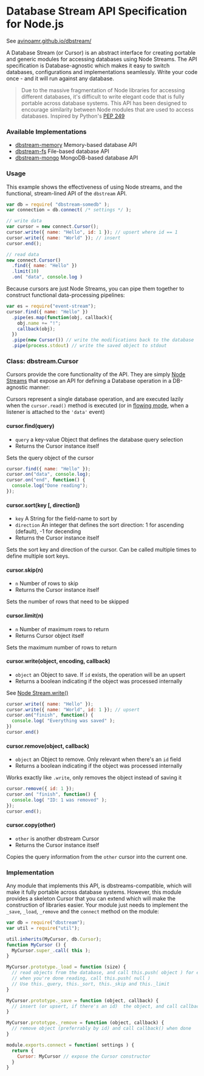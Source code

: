 Database Stream API Specification for Node.js
========

See [avinoamr.github.io/dbstream/](http://avinoamr.github.io/dbstream/)

A Database Stream (or Cursor) is an abstract interface for creating portable and generic modules for accessing databases  using Node Streams. The API specification is Database-agnostic which makes it easy to switch databases, configurations and implementations seamlessly. Write your code once - and it will run against any database.

> Due to the massive fragmentation of Node libraries for accessing different databases, it's difficult to write elegant code that is fully portable across database systems. This API has been designed to encourage similarity between Node modules that are used to access databases. Inspired by Python's [PEP 249](http://legacy.python.org/dev/peps/pep-0249/)

### Available Implementations

* [dbstream-memory](https://github.com/avinoamr/dbstream-memory) Memory-based database API
* [dbstream-fs](https://github.com/avinoamr/dbstream-fs) File-based database API
* [dbstream-mongo](https://github.com/avinoamr/dbstream-mongo) MongoDB-based database API

### Usage

This example shows the effectiveness of using Node streams, and the functional, stream-lined API of the `dbstream` API.

```javascript
var db = require( "dbstream-somedb" );
var connection = db.connect( /* settings */ );

// write data
var cursor = new connect.Cursor(); 
cursor.write({ name: "Hello", id: 1 }); // upsert where id == 1
cursor.write({ name: "World" }); // insert
cursor.end();

// read data
new connect.Cursor()
  .find({ name: "Hello" })
  .limit(10)
  .on( "data", console.log ) 
```

Because cursors are just Node Streams, you can pipe them together to construct functional data-processing pipelines:

```javascript
var es = require("event-stream");
cursor.find({ name: "Hello" })
  .pipe(es.map(function(obj, callback){
    obj.name += "!";
    callback(obj);
  })
  .pipe(new Cursor()) // write the modifications back to the database
  .pipe(process.stdout) // write the saved object to stdout
```


### Class: dbstream.Cursor

Cursors provide the core functionality of the API. They are simply [Node Streams](http://nodejs.org/api/stream.html#stream_class_stream_duplex) that expose an API for defining a Database operation in a DB-agnostic manner:

Cursors represent a single database operation, and are executed lazily when the `cursor.read()` method is executed (or in [flowing mode](http://nodejs.org/api/stream.html#stream_class_stream_readable), when a listener is attached to the `'data'` event)

#### cursor.find(query)

* `query` a key-value Object that defines the database query selection
* Returns the Cursor instance itself

Sets the query object of the cursor

```javascript
cursor.find({ name: "Hello" });
cursor.on("data", console.log);
cursor.on("end", function() {
  console.log("Done reading");
});
```

#### cursor.sort(key [, direction])

* `key` A String for the field-name to sort by
* `direction` An integer that defines the sort direction: 1 for ascending (default), -1 for decending
* Returns the Cursor instance itself

Sets the sort key and direction of the cursor. Can be called multiple times to define multiple sort keys.

#### cursor.skip(n)

* `n` Number of rows to skip
* Returns the Cursor instance itself

Sets the number of rows that need to be skipped

#### cursor.limit(n)

* `n` Number of maximum rows to return
* Returns Cursor object itself

Sets the maximum number of rows to return

#### cursor.write(object, encoding, callback)

* `object` an Object to save. If `id` exists, the operation will be an upsert
* Returns a boolean indicating if the object was processed internally

See [Node Stream.write()](http://nodejs.org/api/stream.html#stream_writable_write_chunk_encoding_callback)

```javascript
cursor.write({ name: "Hello" });
cursor.write({ name: "World", id: 1 }); // upsert
cursor.on("finish", function() {
  console.log( "Everything was saved" );
})
cursor.end()
```

#### cursor.remove(object, callback)

* `object` an Object to remove. Only relevant when there's an `id` field
* Returns a boolean indicating if the object was processed internally

Works exactly like `.write`, only removes the object instead of saving it

```javascript
cursor.remove({ id: 1 });
cursor.on( "finish", function() {
  console.log( "ID: 1 was removed" );
});
cursor.end();
```

#### cursor.copy(other)

* `other` is another dbstream Cursor
* Returns the Cursor instance itself 

Copies the query information from the `other` cursor into the current one.

### Implementation

Any module that implements this API, is dbstreams-compatible, which will make it fully portable across database systems. However, this module provides a skeleton Cursor that you can extend which will make the construction of libraries easier. Your module just needs to implement the `_save`, `_load`, `_remove` and the `connect` method on the module:

```javascript
var db = require("dbstream");
var util = require("util");

util.inherits(MyCursor, db.Cursor);
function MyCursor () {
  MyCursor.super_.call( this );
}

MyCursor.prototype._load = function (size) {
  // read objects from the database, and call this.push( object ) for each one
  // when you're done reading, call this.push( null )
  // Use this._query, this._sort, this._skip and this._limit
}

MyCursor.prototype._save = function (object, callback) {
  // insert (or upsert, if there's an id)  the object, and call callback() when done
}

MyCursor.prototype._remove = function (object, callback) {
  // remove object (preferrably by id) and call callback() when done
}

module.exports.connect = function( settings ) {
  return {
    Cursor: MyCursor // expose the Cursor constructor
  }
}

```


